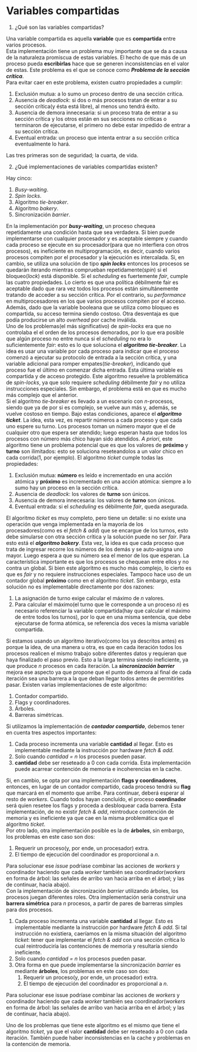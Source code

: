 # Variables compartidas

1. ¿Qué son las variables compartidas?

Una variable compartida es aquella **variable** que es **compartida** entre varios procesos.  
Esta implementación tiene un problema muy importante que se da a causa de la naturaleza promiscua de estas variables. El hecho de que más de un proceso pueda **escribirlas** hace que se generen inconsistencias en el valor de estas. Este problema es el que se conoce como ***Problema de la sección crítica***.  
Para evitar caer en este problema, existen cuatro propiedades a cumplir:
1. Exclusión mutua: a lo sumo un proceso dentro de una sección crítica.
2. Ausencia de *deadlock*: si dos o más procesos tratan de entrar a su sección crítica(y ésta está libre), al menos uno tendrá éxito.
3. Ausencia de demora innecesaria: si un proceso trata de entrar a su sección crítica y los otros están en sus secciones no críticas o terminaron de ejecutarse, el primero no debe estar impedido de entrar a su sección crítica. 
4. Eventual entrada: un proceso que intenta entrar a su sección crítica eventualmente lo hará.

Las tres primeras son de seguridad; la cuarta, de vida.

2. ¿Qué implementaciones de variables compartidas existen?

Hay cinco:
1. *Busy-waiting*.
2. *Spin locks*.
3. Algoritmo *tie-breaker*.
4. Algoritmo *bakery*.
5. Sincronización *barrier*.

En la implementación por ***busy-waiting***, un proceso chequea repetidamente una condición hasta que sea verdadera. Si bien puede implementarse con cualquier procesador y es aceptable siempre y cuando cada proceso se ejecute en su procesador(para que no interfiera con otros procesos), es ineficiente en multiprogramación, es decir, cuando varios procesos compiten por el procesador y la ejecución es intercalada.
Si, en cambio, se utiliza una solución de tipo ***spin locks*** entonces los procesos se quedarán iterando mientras comprueban repetidamente(*spin*) si el bloqueo(*lock*) está disponible. Si el *scheduling* es fuertemente *fair*, cumple las cuatro propiedades. Lo cierto es que una política débilmente fair es aceptable dado que rara vez todos los procesos están simultánemente tratando de acceder a su sección crítica. Por el contrario, su *performance* en multiprocesadores en los que varios procesos compiten por el acceso. Además, dado que la variable booleana que se utiliza como bloqueo es compartida, su acceso termina siendo costoso. Otra desventaja es que podía producirse un alto *overhead* por cache inválida.  
Uno de los problemas(el más significativo) de *spin-locks* era que no controlaba el el orden de los procesos demorados, por lo que era posible que algún proceso no entre nunca si el *scheduling* no era lo suficientemente *fair*: esto es lo que soluciona el ***algoritmo tie-breaker***. La idea es usar una variable por cada proceso para indicar que el proceso comenzó a ejecutar su protocolo de entrada a la sección crítica, y una variable adicional para romper empates(*tie-breaker*), indicando qué proceso fue el último en comenzar dicha entrada. Esta última variable es compartida y de acceso protegido. Este algoritmo resuelve la problemática de *spin-locks*, ya que solo requiere *scheduling* débilmente *fair* y no utiliza instrucciones especiales. Sin embargo, el problema está en que es mucho más complejo que el anterior.  
Si el algoritmo *tie-breaker* es llevado a un escenario con *n*-procesos, siendo que ya de por si es complejo, se vuelve aun más y, además, se vuelve costoso en tiempo. Bajo estas condiciones, aparece el ***algoritmo ticket***. La idea, esta vez, es repartir números a cada proceso y que cada uno espere su turno. Los procesos toman un número mayor que el de cualquier otro que espera ser atendido; luego esperan hasta que todos los procesos con número más chico hayan sido atendidos. *A priori*, este algoritmo tiene un problema potencial que es que los valores de **próximo** y **turno** son ilimitados: esto se soluciona reseteandolos a un valor chico en cada corrida(1, por ejemplo). El algoritmo *ticket* cumple todas las propiedades:
1. Exclusión mutua: **número** es leído e incrementado en una acción atómica y **próximo** es incrementado en una acción atómica: siempre a lo sumo hay un proceso en la sección crítica.
2. Ausencia de *deadlock*: los valores de **turno** son únicos.
3. Ausencia de demora innecesaria: los valores de **turno** son únicos.
4. Eventual entrada: si el *scheduling* es débilmente *fair*, queda asegurada.

El algoritmo *ticket* es muy completo, pero tiene un detalle: si no existe una operación que venga implementada en la mayoría de los procesadores(como es el *fetch & add*) que se encargue de los turnos, esto debe simularse con otra sección crítica y la solución puede no ser *fair*. Para esto está el ***algoritmo bakery***. Esta vez, la idea es que cada proceso que trata de ingresar recorre los números de los demás y se auto-asigna uno mayor. Luego espera a que su número sea el menor de los que esperan. La característica importante es que los procesos se chequean entre ellos y no contra un global. Si bien este algoritmo es mucho más complejo, lo cierto es que es *fair* y no requiere instrucciones especiales. Tampoco hace uso de un contador global **próximo** como en el algoritmo *ticket*. Sin embargo, esta solución no es implementable directamente por dos razones:
1. La asignación de turno exige calcular el máximo de *n* valores.
2. Para calcular el máximo(el turno que le corresponde a un proceso *n*) es necesario referenciar la variable compartida(hay que calcular el máximo de entre todos los turnos), por lo que en una misma sentencia, que debe ejecutarse de forma atómica, se referencia dos veces la misma variable compartida.

Si estamos usando un algoritmo iterativo(como los ya descritos antes) es porque la idea, de una manera u otra, es que en cada iteración todos los procesos realicen el mismo trabajo sobre diferentes datos y requieran que haya finalizado el paso previo. Esto a la larga termina siendo ineficiente, ya que produce *n* procesos en cada iteración. La ***sincronización barrier*** mejora ese aspecto ya que propone que el punto de demora al final de cada iteración sea una barrera a la que deban llegar todos antes de permitirles pasar. Existen varias implementaciones de este algoritmo:
1. Contador compartido.
2. Flags y coordinadores.
3. Árboles.
4. Barreras simétricas.

Si utilizamos la implementación de ***contador compartido***, debemos tener en cuenta tres aspectos importantes:
1. Cada proceso incrementa una variable **cantidad** al llegar. Esto es implementable mediante la instrucción por hardware *fetch & add*.
2. Solo cuando *cantidad = n* los procesos pueden pasar.
3. **cantidad** debe ser reseteado a 0 con cada corrida. Esta implementación puede acarrear contención de memoria e incoherencias en la cache.

Si, en cambio, se opta por una implementación **flags y coordinadores**, entonces, en lugar de un contador compartido, cada proceso tendrá su **flag** que marcará en el momento que arribe. Para continuar, deberá esperar al resto de *workers*. Cuando todos hayan concluído, el proceso **coordinador** será quien resetee los flags y proceda a desbloquear cada barrera. Esta implementación, de no existir *fetch & add*, reintroduce contención de memoria y es ineficiente ya que cae en la misma problemática que el algoritmo *ticket*.  
Por otro lado, otra implementación posible es la de **árboles**, sin embargo, los problemas en este caso son dos:
1. Requerir un proceso(y, por ende, un procesador) extra.
2. El tiempo de ejecución del coordinador es proporcional a *n*.

Para solucionar ese *issue* podríase combinar las acciones de *workers* y coordinador haciendo que cada *worker* también sea coordinador(*workers* en forma de árbol: las señales de arribo van hacia arriba en el árbol; y las de continuar, hacia abajo).  
Con la implementación de sincronización *barrier* utilizando árboles, los procesos juegan diferentes roles. Otra implementación sería construir una **barrera simétrica** para *n* procesos, a partir de pares de barreras simples para dos procesos.

























































1. Cada proceso incrementa una variable **cantidad** al llegar. Esto es implementable mediante la instrucción por hardware *fetch & add*. Si tal instrucción no existiera, caeríamos en la misma situación del algoritmo *ticket*: tener que implementar el *fetch & add* con una sección crítica lo cual reintroduciría las contenciones de memoria y resultaría siendo ineficiente.
2. Solo cuando *cantidad = n* los procesos pueden pasar.
3. Otra forma en que puede implementarse la sincronización *barrier* es mediante **árboles**, los problemas en este caso son dos:
    1. Requerir un proceso(y, por ende, un procesador) extra.
    2. El tiempo de ejecución del coordinador es proporcional a *n*.

Para solucionar ese issue podríase combinar las acciones de *workers* y coordinador haciendo que cada *worker* también sea coordinador(*workers* en forma de árbol: las señales de arribo van hacia arriba en el árbol; y las de continuar, hacia abajo).

Uno de los problemas que tiene este algoritmo es el mismo que tiene el algoritmo *ticket*, ya que el valor **cantidad** debe ser reseteado a 0 con cada iteración. También puede haber inconsistencias en la cache y problemas en la contención de memoria.